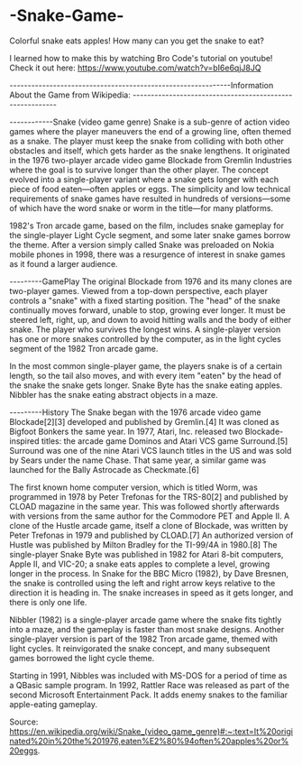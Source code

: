 # -Snake-Game-
Colorful snake eats apples! How many can you get the snake to eat?


I learned how to make this by watching Bro Code's tutorial on youtube! Check it out here: https://www.youtube.com/watch?v=bI6e6qjJ8JQ 

-------------------------------------------------------------Information About the Game from Wikipedia: ---------------------------------------------------------

------------Snake (video game genre)
Snake is a sub-genre of action video games where the player maneuvers the end of a growing line, often themed as a snake. The player must keep the snake from colliding with both other obstacles and itself, which gets harder as the snake lengthens. It originated in the 1976 two-player arcade video game Blockade from Gremlin Industries where the goal is to survive longer than the other player. The concept evolved into a single-player variant where a snake gets longer with each piece of food eaten—often apples or eggs. The simplicity and low technical requirements of snake games have resulted in hundreds of versions—some of which have the word snake or worm in the title—for many platforms.

1982's Tron arcade game, based on the film, includes snake gameplay for the single-player Light Cycle segment, and some later snake games borrow the theme. After a version simply called Snake was preloaded on Nokia mobile phones in 1998, there was a resurgence of interest in snake games as it found a larger audience.

---------GamePlay
The original Blockade from 1976 and its many clones are two-player games. Viewed from a top-down perspective, each player controls a "snake" with a fixed starting position. The "head" of the snake continually moves forward, unable to stop, growing ever longer. It must be steered left, right, up, and down to avoid hitting walls and the body of either snake. The player who survives the longest wins. A single-player version has one or more snakes controlled by the computer, as in the light cycles segment of the 1982 Tron arcade game.

In the most common single-player game, the players snake is of a certain length, so the tail also moves, and with every item "eaten" by the head of the snake the snake gets longer. Snake Byte has the snake eating apples. Nibbler has the snake eating abstract objects in a maze.

---------History
The Snake began with the 1976 arcade video game Blockade[2][3] developed and published by Gremlin.[4] It was cloned as Bigfoot Bonkers the same year. In 1977, Atari, Inc. released two Blockade-inspired titles: the arcade game Dominos and Atari VCS game Surround.[5] Surround was one of the nine Atari VCS launch titles in the US and was sold by Sears under the name Chase. That same year, a similar game was launched for the Bally Astrocade as Checkmate.[6]

The first known home computer version, which is titled Worm, was programmed in 1978 by Peter Trefonas for the TRS-80[2] and published by CLOAD magazine in the same year. This was followed shortly afterwards with versions from the same author for the Commodore PET and Apple II. A clone of the Hustle arcade game, itself a clone of Blockade, was written by Peter Trefonas in 1979 and published by CLOAD.[7] An authorized version of Hustle was published by Milton Bradley for the TI-99/4A in 1980.[8] The single-player Snake Byte was published in 1982 for Atari 8-bit computers, Apple II, and VIC-20; a snake eats apples to complete a level, growing longer in the process. In Snake for the BBC Micro (1982), by Dave Bresnen, the snake is controlled using the left and right arrow keys relative to the direction it is heading in. The snake increases in speed as it gets longer, and there is only one life.

Nibbler (1982) is a single-player arcade game where the snake fits tightly into a maze, and the gameplay is faster than most snake designs. Another single-player version is part of the 1982 Tron arcade game, themed with light cycles. It reinvigorated the snake concept, and many subsequent games borrowed the light cycle theme.

Starting in 1991, Nibbles was included with MS-DOS for a period of time as a QBasic sample program. In 1992, Rattler Race was released as part of the second Microsoft Entertainment Pack. It adds enemy snakes to the familiar apple-eating gameplay.

Source: https://en.wikipedia.org/wiki/Snake_(video_game_genre)#:~:text=It%20originated%20in%20the%201976,eaten%E2%80%94often%20apples%20or%20eggs.
